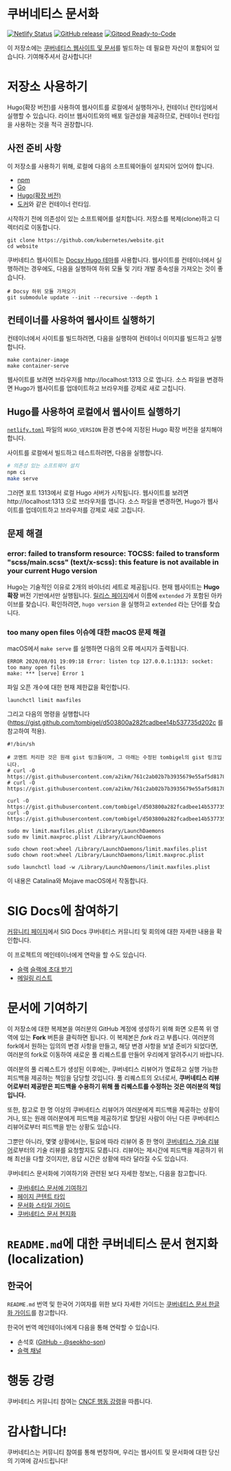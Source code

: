 # 쿠버네티스 문서화

[![Netlify Status](https://api.netlify.com/api/v1/badges/be93b718-a6df-402a-b4a4-855ba186c97d/deploy-status)](https://app.netlify.com/sites/kubernetes-io-main-staging/deploys) [![GitHub release](https://img.shields.io/github/release/kubernetes/website.svg)](https://github.com/kubernetes/website/releases/latest) [![Gitpod Ready-to-Code](https://img.shields.io/badge/Gitpod-ready--to--code-blue?logo=gitpod)](https://gitpod.io/#https://github.com/kubernetes/website/)


이 저장소에는 [쿠버네티스 웹사이트 및 문서](https://kubernetes.io/)를 빌드하는 데 필요한 자산이 포함되어 있습니다. 기여해주셔서 감사합니다!

# 저장소 사용하기

Hugo(확장 버전)를 사용하여 웹사이트를 로컬에서 실행하거나, 컨테이너 런타임에서 실행할 수 있습니다. 라이브 웹사이트와의 배포 일관성을 제공하므로, 컨테이너 런타임을 사용하는 것을 적극 권장합니다.

## 사전 준비 사항

이 저장소를 사용하기 위해, 로컬에 다음의 소프트웨어들이 설치되어 있어야 합니다.

- [npm](https://www.npmjs.com/)
- [Go](https://golang.org/)
- [Hugo(확장 버전)](https://gohugo.io/)
- [도커](https://www.docker.com/)와 같은 컨테이너 런타임.

시작하기 전에 의존성이 있는 소프트웨어를 설치합니다. 저장소를 복제(clone)하고 디렉터리로 이동합니다.

```
git clone https://github.com/kubernetes/website.git
cd website
```

쿠버네티스 웹사이트는 [Docsy Hugo 테마](https://github.com/google/docsy#readme)를 사용합니다. 웹사이트를 컨테이너에서 실행하려는 경우에도, 다음을 실행하여 하위 모듈 및 기타 개발 종속성을 가져오는 것이 좋습니다.

```
# Docsy 하위 모듈 가져오기
git submodule update --init --recursive --depth 1
```

## 컨테이너를 사용하여 웹사이트 실행하기

컨테이너에서 사이트를 빌드하려면, 다음을 실행하여 컨테이너 이미지를 빌드하고 실행합니다.

```
make container-image
make container-serve
```

웹사이트를 보려면 브라우저를 http://localhost:1313 으로 엽니다. 소스 파일을 변경하면 Hugo가 웹사이트를 업데이트하고 브라우저를 강제로 새로 고칩니다.

## Hugo를 사용하여 로컬에서 웹사이트 실행하기

[`netlify.toml`](netlify.toml#L10) 파일의 `HUGO_VERSION` 환경 변수에 지정된 Hugo 확장 버전을 설치해야 합니다.

사이트를 로컬에서 빌드하고 테스트하려면, 다음을 실행합니다.

```bash
# 의존성 있는 소프트웨어 설치
npm ci
make serve
```

그러면 포트 1313에서 로컬 Hugo 서버가 시작됩니다. 웹사이트를 보려면 http://localhost:1313 으로 브라우저를 엽니다. 소스 파일을 변경하면, Hugo가 웹사이트를 업데이트하고 브라우저를 강제로 새로 고칩니다.

## 문제 해결
### error: failed to transform resource: TOCSS: failed to transform "scss/main.scss" (text/x-scss): this feature is not available in your current Hugo version

Hugo는 기술적인 이유로 2개의 바이너리 세트로 제공됩니다. 현재 웹사이트는 **Hugo 확장** 버전 기반에서만 실행됩니다. [릴리스 페이지](https://github.com/gohugoio/hugo/releases)에서 이름에 `extended` 가 포함된 아카이브를 찾습니다. 확인하려면, `hugo version` 을 실행하고 `extended` 라는 단어를 찾습니다.

### too many open files 이슈에 대한 macOS 문제 해결

macOS에서 `make serve` 를 실행하면 다음의 오류 메시지가 출력됩니다.

```
ERROR 2020/08/01 19:09:18 Error: listen tcp 127.0.0.1:1313: socket: too many open files
make: *** [serve] Error 1
```

파일 오픈 개수에 대한 현재 제한값을 확인합니다.

`launchctl limit maxfiles`

그리고 다음의 명령을 실행합니다(https://gist.github.com/tombigel/d503800a282fcadbee14b537735d202c 를 참고하여 적용).

```
#!/bin/sh

# 코멘트 처리한 것은 원래 gist 링크들이며, 그 아래는 수정된 tombigel의 gist 링크입니다.
# curl -O https://gist.githubusercontent.com/a2ikm/761c2ab02b7b3935679e55af5d81786a/raw/ab644cb92f216c019a2f032bbf25e258b01d87f9/limit.maxfiles.plist
# curl -O https://gist.githubusercontent.com/a2ikm/761c2ab02b7b3935679e55af5d81786a/raw/ab644cb92f216c019a2f032bbf25e258b01d87f9/limit.maxproc.plist

curl -O https://gist.githubusercontent.com/tombigel/d503800a282fcadbee14b537735d202c/raw/ed73cacf82906fdde59976a0c8248cce8b44f906/limit.maxfiles.plist
curl -O https://gist.githubusercontent.com/tombigel/d503800a282fcadbee14b537735d202c/raw/ed73cacf82906fdde59976a0c8248cce8b44f906/limit.maxproc.plist

sudo mv limit.maxfiles.plist /Library/LaunchDaemons
sudo mv limit.maxproc.plist /Library/LaunchDaemons

sudo chown root:wheel /Library/LaunchDaemons/limit.maxfiles.plist
sudo chown root:wheel /Library/LaunchDaemons/limit.maxproc.plist

sudo launchctl load -w /Library/LaunchDaemons/limit.maxfiles.plist
```

이 내용은 Catalina와 Mojave macOS에서 작동합니다.


# SIG Docs에 참여하기

[커뮤니티 페이지](https://github.com/kubernetes/community/tree/master/sig-docs#meetings)에서 SIG Docs 쿠버네티스 커뮤니티 및 회의에 대한 자세한 내용을 확인합니다.

이 프로젝트의 메인테이너에게 연락을 할 수도 있습니다.

- [슬랙](https://kubernetes.slack.com/messages/sig-docs) [슬랙에 초대 받기](https://slack.k8s.io/)
- [메일링 리스트](https://groups.google.com/forum/#!forum/kubernetes-sig-docs)

# 문서에 기여하기

이 저장소에 대한 복제본을 여러분의 GitHub 계정에 생성하기 위해 화면 오른쪽 위 영역에 있는 **Fork** 버튼을 클릭하면 됩니다. 이 복제본은 *fork* 라고 부릅니다. 여러분의 fork에서 원하는 임의의 변경 사항을 만들고, 해당 변경 사항을 보낼 준비가 되었다면, 여러분의 fork로 이동하여 새로운 풀 리퀘스트를 만들어 우리에게 알려주시기 바랍니다.

여러분의 풀 리퀘스트가 생성된 이후에는, 쿠버네티스 리뷰어가 명료하고 실행 가능한 피드백을 제공하는 책임을 담당할 것입니다. 풀 리퀘스트의 오너로서, **쿠버네티스 리뷰어로부터 제공받은 피드백을 수용하기 위해 풀 리퀘스트를 수정하는 것은 여러분의 책임입니다.**

또한, 참고로 한 명 이상의 쿠버네티스 리뷰어가 여러분에게 피드백을 제공하는 상황이거나, 또는 원래 여러분에게 피드백을 제공하기로 할당된 사람이 아닌 다른 쿠버네티스 리뷰어로부터 피드백을 받는 상황도 있습니다.

그뿐만 아니라, 몇몇 상황에서는, 필요에 따라 리뷰어 중 한 명이 [쿠버네티스 기술 리뷰어](https://github.com/kubernetes/website/wiki/Tech-reviewers)로부터의 기술 리뷰를 요청할지도 모릅니다. 리뷰어는 제시간에 피드백을 제공하기 위해 최선을 다할 것이지만, 응답 시간은 상황에 따라 달라질 수도 있습니다.

쿠버네티스 문서화에 기여하기와 관련된 보다 자세한 정보는, 다음을 참고합니다.

* [쿠버네티스 문서에 기여하기](https://kubernetes.io/docs/contribute/)
* [페이지 콘텐트 타입](https://kubernetes.io/docs/contribute/style/page-content-types/)
* [문서화 스타일 가이드](http://kubernetes.io/docs/contribute/style/style-guide/)
* [쿠버네티스 문서 현지화](https://kubernetes.io/docs/contribute/localization/)

# `README.md`에 대한 쿠버네티스 문서 현지화(localization)

## 한국어

`README.md` 번역 및 한국어 기여자를 위한 보다 자세한 가이드는 [쿠버네티스 문서 한글화 가이드](https://kubernetes.io/ko/docs/contribute/localization_ko/)를 참고합니다.

한국어 번역 메인테이너에게 다음을 통해 연락할 수 있습니다.

* 손석호 ([GitHub - @seokho-son](https://github.com/seokho-son))
* [슬랙 채널](https://kubernetes.slack.com/messages/kubernetes-docs-ko)

# 행동 강령

쿠버네티스 커뮤니티 참여는 [CNCF 행동 강령](https://github.com/cncf/foundation/blob/master/code-of-conduct-languages/ko.md)을 따릅니다.

# 감사합니다!

쿠버네티스는 커뮤니티 참여를 통해 번창하며, 우리는 웹사이트 및 문서화에 대한 당신의 기여에 감사드립니다!
